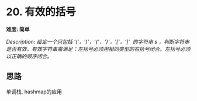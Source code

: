 # 20. 有效的括号

**难度: 简单**

_Description: 给定一个只包括 '('，')'，'{'，'}'，'['，']'  的字符串 s ，判断字符串是否有效。有效字符串需满足：左括号必须用相同类型的右括号闭合。左括号必须以正确的顺序闭合。_

## 思路
单调栈, hashmap的应用
